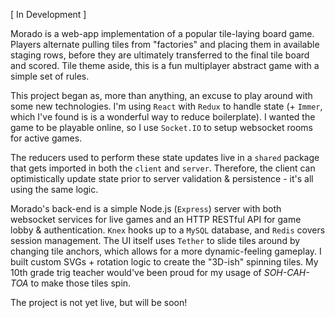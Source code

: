 \[ In Development \]

Morado is a web-app implementation of a popular tile-laying board game. Players alternate pulling tiles from "factories" and placing them in available staging rows, before they are ultimately transferred to the final tile board and scored. Tile theme aside, this is a fun multiplayer abstract game with a simple set of rules.

This project began as, more than anything, an excuse to play around with some new technologies. I'm using `React` with `Redux` to handle state (+ `Immer`, which I've found is is a wonderful way to reduce boilerplate). I wanted the game to be playable online, so I use `Socket.IO` to setup websocket rooms for active games. 

The reducers used to perform these state updates live in a `shared` package that gets imported in both the `client` and `server`. Therefore, the client can optimistically update state prior to server validation & persistence - it's all using the same logic.

Morado's back-end is a simple Node.js (`Express`) server with both websocket services for live games and an HTTP RESTful API for game lobby & authentication. `Knex` hooks up to a `MySQL` database, and `Redis` covers session management. The UI itself uses `Tether` to slide tiles around by changing tile anchors, which allows for a more dynamic-feeling gameplay. I built custom SVGs + rotation logic to create the "3D-ish" spinning tiles. My 10th grade trig teacher would've been proud for my usage of *SOH-CAH-TOA* to make those tiles spin.

The project is not yet live, but will be soon!
